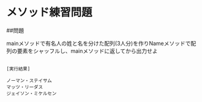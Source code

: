 # メソッド練習問題

##問題

mainメソッドで有名人の姓と名を分けた配列(3人分)を作りNameメソッドで配列の要素をシャッフルし、mainメソッドに返してから出力せよ
```

[実行結果]

ノーマン・ステイサム
マッツ・リーダス
ジェイソン・ミケルセン

```

